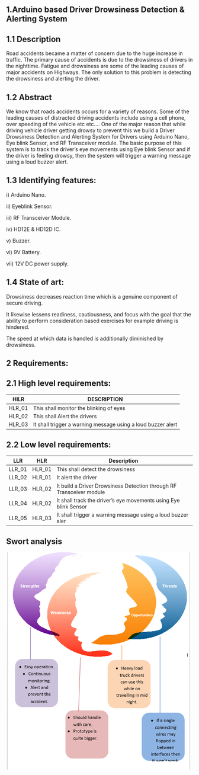 ## 1.Arduino based Driver Drowsiness Detection & Alerting System

## 1.1 Description
Road accidents became a matter of concern due to the huge increase in traffic. The primary cause of accidents is due to the drowsiness of drivers in the nighttime. Fatigue and drowsiness are some of the leading causes of major accidents on Highways. The only solution to this problem is detecting the drowsiness and alerting the driver.

## 1.2 Abstract
We know that roads accidents occurs for a variety of reasons.  Some of the leading causes of distracted driving accidents include using a cell phone, over speeding of the vehicle etc etc....
 One of the major reason that while driving vehicle driver getting drowsy to prevent this we build a Driver Drowsiness Detection and Alerting System for Drivers using Arduino Nano, Eye blink Sensor, and RF Transceiver module. The basic purpose of this system is to track the driver’s eye movements using Eye blink Sensor and if the driver is feeling drowsy, then the system will trigger a warning message using a loud buzzer alert.
 
## 1.3 Identifying features:
i) Arduino Nano.

ii) Eyeblink Sensor.

iii) RF Transceiver Module.

iv) HD12E & HD12D IC.

v) Buzzer.

vi) 9V Battery.

vii) 12V DC power supply.

## 1.4 State of art:
Drowsiness decreases reaction time which is a genuine component of secure driving. 

It likewise lessens readiness, cautiousness, and focus with the goal that the ability to perform consideration based exercises for example driving is hindered. 

The speed at which data is handled is additionally diminished by drowsiness.

## 2 Requirements:

## 2.1 High level requirements:

| HILR | DESCRIPTION |
|------|-------------|
| HLR_01	| This shall monitor the blinking of eyes |
| HLR_02	| This shall Alert the drivers |
| HLR_03	| It shall trigger a warning message using a loud buzzer alert |

## 2.2 Low level requirements:
| LLR |	HLR |	Description  |
|-----|-----|----------------|
| LLR_01 | HLR_01 | This shall detect the drowsiness |
| LLR_02 | HLR_01 | It	alert the driver |
| LLR_03 | HLR_02 | It build a Driver Drowsiness Detection through RF Transceiver module |
| LLR_04 | HLR_02 | It shall track the driver’s eye movements using Eye blink Sensor |
| LLR_05 | HLR_03 | It shall trigger a warning message using a loud buzzer aler

## Swort analysis

![Capture](https://github.com/shyamsundar1682/M2-embedded/blob/2aa43332b92a15bbd4c20814fea465757dd9f822/project/1_requirements/Capture.PNG)




	
	
	

